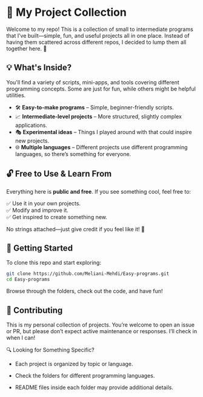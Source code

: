 # 📂 My Project Collection

Welcome to my repo! This is a collection of small to intermediate programs that I’ve built—simple, fun, and useful projects all in one place. Instead of having them scattered across different repos, I decided to lump them all together here. 🚀

## 💡 What's Inside?
You'll find a variety of scripts, mini-apps, and tools covering different programming concepts. Some are just for fun, while others might be helpful utilities.

- 🛠 **Easy-to-make programs** – Simple, beginner-friendly scripts.
- 📈 **Intermediate-level projects** – More structured, slightly complex applications.
- 🎭 **Experimental ideas** – Things I played around with that could inspire new projects.
- 🌐 **Multiple languages** – Different projects use different programming languages, so there’s something for everyone.

## 🔓 Free to Use & Learn From
Everything here is **public and free**. If you see something cool, feel free to:

✅ Use it in your own projects.  
✅ Modify and improve it.  
✅ Get inspired to create something new.  

No strings attached—just give credit if you feel like it! 🙌

## 🚀 Getting Started
To clone this repo and start exploring:
```sh
git clone https://github.com/Meliani-Mehdi/Easy-programs.git
cd Easy-programs
```
Browse through the folders, check out the code, and have fun!

## 🤝 Contributing
This is my personal collection of projects. You’re welcome to open an issue or PR, but please don’t expect active maintenance or responses. I’ll check in when I can!

🔍 Looking for Something Specific?

- Each project is organized by topic or language.

- Check the folders for different programming languages.

- README files inside each folder may provide additional details.


